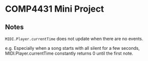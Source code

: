 # COMP4431 Mini Project

## Notes

`MIDI.Player.currentTime` does not update when there are no events.

e.g. Especially when a song starts with all silent for a few seconds, MIDI.Player.currentTime constantly returns 0 until the first note.
